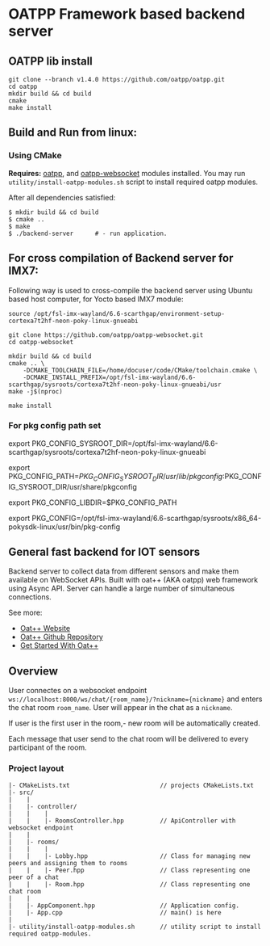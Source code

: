 # OATPP Framework based backend server

## OATPP lib install

```
git clone --branch v1.4.0 https://github.com/oatpp/oatpp.git
cd oatpp
mkdir build && cd build
cmake
make install
```


## Build and Run from linux:

### Using CMake

**Requires:** [oatpp](https://github.com/oatpp/oatpp), and [oatpp-websocket](https://github.com/oatpp/oatpp-websocket) 
modules installed. You may run `utility/install-oatpp-modules.sh` 
script to install required oatpp modules.

After all dependencies satisfied:

```
$ mkdir build && cd build
$ cmake ..
$ make 
$ ./backend-server      # - run application.
```

## For cross compilation of Backend server for IMX7:

Following way is used to cross-compile the backend server using Ubuntu based host computer, for Yocto based IMX7 module:


```
source /opt/fsl-imx-wayland/6.6-scarthgap/environment-setup-cortexa7t2hf-neon-poky-linux-gnueabi 

git clone https://github.com/oatpp/oatpp-websocket.git
cd oatpp-websocket

mkdir build && cd build
cmake .. \
    -DCMAKE_TOOLCHAIN_FILE=/home/docuser/code/CMake/toolchain.cmake \
    -DCMAKE_INSTALL_PREFIX=/opt/fsl-imx-wayland/6.6-scarthgap/sysroots/cortexa7t2hf-neon-poky-linux-gnueabi/usr
make -j$(nproc)

make install
```

### For pkg config path set

export PKG_CONFIG_SYSROOT_DIR=/opt/fsl-imx-wayland/6.6-scarthgap/sysroots/cortexa7t2hf-neon-poky-linux-gnueabi

export PKG_CONFIG_PATH=$PKG_CONFIG_SYSROOT_DIR/usr/lib/pkgconfig:$PKG_CONFIG_SYSROOT_DIR/usr/share/pkgconfig

export PKG_CONFIG_LIBDIR=$PKG_CONFIG_PATH

export PKG_CONFIG=/opt/fsl-imx-wayland/6.6-scarthgap/sysroots/x86_64-pokysdk-linux/usr/bin/pkg-config



## General fast backend for IOT sensors

Backend server to collect data from different sensors and make them available on WebSocket APIs. Built with oat++ (AKA oatpp) web framework using Async API. Server can handle a large number of simultaneous connections.

See more:

- [Oat++ Website](https://oatpp.io/)
- [Oat++ Github Repository](https://github.com/oatpp/oatpp)
- [Get Started With Oat++](https://oatpp.io/docs/start)

## Overview

User connectes on a websocket endpoint `ws://localhost:8000/ws/chat/{room_name}/?nickname={nickname}` and
enters the chat room `room_name`. User will appear in the chat as a `nickname`.  

If user is the first user in the room,- new room will be automatically created.

Each message that user send to the chat room will be delivered to every participant of the room.

### Project layout

```
|- CMakeLists.txt                         // projects CMakeLists.txt
|- src/
|    |
|    |- controller/
|    |    |
|    |    |- RoomsController.hpp          // ApiController with websocket endpoint
|    |
|    |- rooms/
|    |    |
|    |    |- Lobby.hpp                    // Class for managing new peers and assigning them to rooms
|    |    |- Peer.hpp                     // Class representing one peer of a chat
|    |    |- Room.hpp                     // Class representing one chat room
|    |
|    |- AppComponent.hpp                  // Application config. 
|    |- App.cpp                           // main() is here
|
|- utility/install-oatpp-modules.sh       // utility script to install required oatpp-modules.  
```

